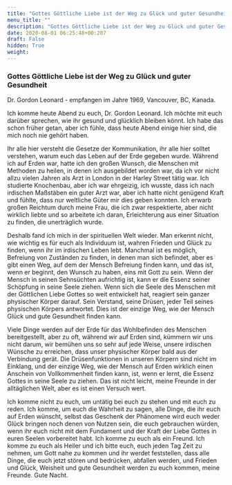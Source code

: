 ```yaml
---
title: "Gottes Göttliche Liebe ist der Weg zu Glück und guter Gesundheit"
menu_title: ""
description: "Gottes Göttliche Liebe ist der Weg zu Glück und guter Gesundheit"
date: 2020-08-01 06:25:48+00:207
draft: False
hidden: True
weight:
---
```

### Gottes Göttliche Liebe ist der Weg zu Glück und guter Gesundheit

Dr. Gordon Leonard - empfangen im Jahre 1969, Vancouver, BC, Kanada.

Ich komme heute Abend zu euch, Dr. Gordon Leonard. Ich möchte mit euch darüber sprechen, wie ihr gesund und glücklich bleiben könnt. Ich habe das schon früher getan, aber ich fühle, dass heute Abend einige hier sind, die mich noch nie gehört haben.  

Ihr alle hier versteht die Gesetze der Kommunikation, ihr alle hier solltet verstehen, warum euch das Leben auf der Erde gegeben wurde. Während ich auf Erden war, hatte ich den großen Wunsch, die Menschen mit Methoden zu heilen, in denen ich ausgebildet worden war, da ich vor nicht allzu vielen Jahren als Arzt in London in der Harley Street tätig war. Ich studierte Knochenbau, aber ich war ehrgeizig, ich wusste, dass ich nach irdischen Maßstäben ein guter Arzt war, aber ich hatte nicht genügend Kraft und fühlte, dass nur weltliche Güter mir dies geben konnten. Ich erwarb großen Reichtum durch meine Frau, die ich zwar respektierte, aber nicht wirklich liebte und so arbeitete ich daran, Erleichterung aus einer Situation zu finden, die unerträglich wurde.

Deshalb fand ich mich in der spirituellen Welt wieder. Man erkennt nicht, wie wichtig es für euch als Individuum ist, wahren Frieden und Glück zu finden, wenn ihr im irdischen Leben lebt. Manchmal ist es möglich, Befreiung von Zuständen zu finden, in denen man sich befindet, aber es gibt einen Weg, auf dem der Mensch Befreiung finden kann, und das ist, wenn er beginnt, den Wunsch zu haben, eins mit Gott zu sein. Wenn der Mensch in seinen Sehnsüchten aufrichtig ist, kann er die Essenz seiner Schöpfung in seine Seele ziehen. Wenn sich die Seele des Menschen mit der Göttlichen Liebe Gottes so weit entwickelt hat, reagiert sein ganzer physischer Körper darauf. Sein Verstand, seine Drüsen, jeder Teil seines physischen Körpers antwortet. Dies ist der einzige Weg, wie der Mensch Glück und gute Gesundheit finden kann.  

Viele Dinge werden auf der Erde für das Wohlbefinden des Menschen bereitgestellt, aber zu oft, während wir auf Erden sind, kümmern wir uns nicht darum, wir bemühen uns so sehr auf jede Weise, unsere irdischen Wünsche zu erreichen, dass unser physischer Körper bald aus der Verbindung gerät. Die Drüsenfunktionen in unseren Körpern sind nicht im Einklang, und der einzige Weg, wie der Mensch auf Erden wirklich einen Anschein von Vollkommenheit finden kann, ist, wenn er lernt, die Essenz Gottes in seine Seele zu ziehen. Das ist nicht leicht, meine Freunde in der alltäglichen Welt, aber es ist einen Versuch wert.

Ich komme nicht zu euch, um untätig bei euch zu stehen und mit euch zu reden. Ich komme, um euch die Wahrheit zu sagen, alle Dinge, die ihr euch auf Erden wünscht, selbst das Geschenk der Phänomene wird euch weder Glück bringen noch denen von Nutzen sein, die euch gebrauchen würden, wenn ihr euch nicht mit dem Fundament und der Kraft der Liebe Gottes in euren Seelen vorbereitet habt. Ich komme zu euch als ein Freund. Ich komme zu euch als Heiler und ich bitte euch, euch jeden Tag Zeit zu nehmen, um Gott nahe zu kommen und ihr werdet feststellen, dass alle Dinge, die euch jetzt stören und bedrücken, abfallen werden, und Frieden und Glück, Weisheit und gute Gesundheit werden zu euch kommen, meine Freunde. Gute Nacht.

